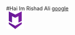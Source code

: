 #Hai Im Rishad Ali
[google](https://www.google.com)<br>
![alt text](https://github.com/adam-p/markdown-here/raw/master/src/common/images/icon48.png "Logo Title Text 1")
